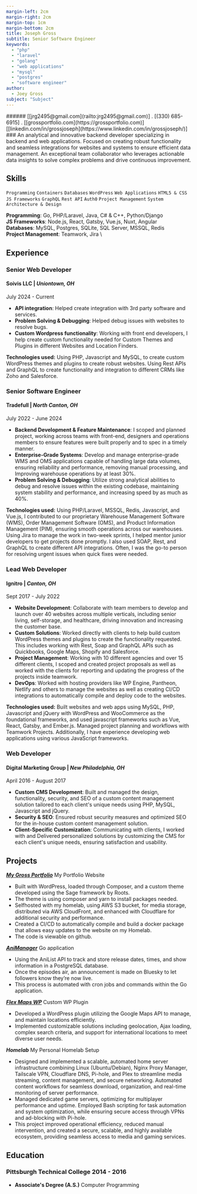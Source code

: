 ```yaml
---
margin-left: 2cm
margin-right: 2cm
margin-top: 1cm
margin-bottom: 2cm
title: Joseph Gross
subtitle: Senior Software Engineer
keywords:
  - "php"
  - "laravel"
  - "golang"
  - "web applications"
  - "mysql"
  - "postgres"
  - "software engineer"
author:
  - Joey Gross
subject: "Subject"
---
```


<div class="subheader">
###### [[jrg2495@gmail.com](railto:jrg2495@gmail.com)] . [(330) 685-6915] . [[grossportfolio.com](https://grossportfolio.com)] <br> [[linkedin.com/in/grossjoseph](https://www.linkedin.com/in/grossjoseph/)]
</div>

<div class="bio">
### An analytical and innovative backend developer specializing in backend and web applications. Focused on creating robust functionality and seamless integrations for websites and systems to ensure efficient data management. An exceptional team collaborator who leverages actionable data insights to solve complex problems and drive continuous improvement.
</div>

## Skills

`Programming`
`Containers`
`Databases`
`WordPress`
`Web Applications`
`HTML5 & CSS`
`JS Frameworks`
`GraphQL`
`Rest API`
`Auth0`
`Project Management`
`System Architecture & Design`

**Programming**: Go, PHP/Laravel, Java, C# & C++, Python/Django \
**JS Frameworks**: Node.js, React, Gatsby, Vue.js, Nuxt, Angular \
**Databases**: MySQL, Postgres, SQLite, SQL Server, MSSQL, Redis \
**Project Management**: Teamwork, Jira \

<div class="experience">

## Experience

### Senior Web Developer

#### Soivis LLC | _Uniontown, OH_

<p class="date">July 2024 - Current</p>

- **API integration**: Helped create integration with 3rd party software and services.
- **Problem Solving & Debugging**: Helped debug issues with websites to resolve bugs.
- **Custom Wordpress functionality**: Working with front end developers, I help create custom functionality needed for Custom Themes and Plugins in different Websites and Location Finders.

**Technologies used:** Using PHP, Javascript and MySQL, to create custom WordPress themes and plugins to create robust websites. Using Rest APIs and GraphQL to create functionality and integration to different CRMs like Zoho and Salesforce.

### Senior Software Engineer

#### Tradefull | _North Canton, OH_

<p class="date">July 2022 - June 2024</p>

- **Backend Development & Feature Maintenance**: I scoped and planned project, working across teams with front-end, designers and operations members to ensure features were built properly and to spec in a timely manner.
- **Enterprise-Grade Systems**: Develop and manage enterprise-grade WMS and OMS applications capable of handling large data volumes, ensuring reliability and performance, removing manual processing, and Improving warehouse operations by at least 30%.
- **Problem Solving & Debugging**: Utilize strong analytical abilities to debug and resolve issues within the existing codebase, maintaining system stability and performance, and increasing speed by as much as 40%.

**Technologies used:** Using PHP/Laravel, MSSQL, Redis, Javascript, and Vue.js, I contributed to our proprietary Warehouse Management Software (WMS), Order Management Software (OMS), and Product Information Management (PIM), ensuring smooth operations across our warehouses. Using Jira to manage the work in two-week sprints, I helped mentor junior developers to get projects done promptly. I also used SOAP, Rest, and GraphQL to create different API integrations. Often, I was the go-to person for resolving urgent issues when quick fixes were needed.

### Lead Web Developer

#### Ignitro | _Canton, OH_

<p class="date">Sept 2017 - July 2022</p>

- **Website Development**: Collaborate with team members to develop and launch over 40 websites across multiple verticals, including senior living, self-storage, and healthcare, driving innovation and increasing the customer base.
- **Custom Solutions**: Worked directly with clients to help build custom WordPress themes and plugins to create the functionality requested. This includes working with Rest, Soap and GraphQL APIs such as Quickbooks, Google Maps, Shopify and Salesforce.
- **Project Management**: Working with 10 different agencies and over 15 different clients, I scoped and created project proposals as well as worked with the clients for reporting and updating the progress of the projects inside teamwork.
- **DevOps**: Worked with hosting providers like WP Engine, Pantheon, Netlify and others to manage the websites as well as creating CI/CD integrations to automatically compile and deploy code to the websites.

**Technologies used:** Built websites and web apps using MySQL, PHP, Javascript and jQuery with WordPress and WooCommerce as the foundational frameworks, and used javascript frameworks such as Vue, React, Gatsby, and Ember.js. Managed project planning and workflows with Teamwork Projects. Additionally, I have experience developing web applications using various JavaScript frameworks.

### Web Developer

#### Digital Marketing Group | _New Philadelphia, OH_

<p class="date">April 2016 - August 2017</p>

- **Custom CMS Development**: Built and managed the design, functionality, security, and SEO of a custom content management solution tailored to each client's unique needs using PHP, MySQL, Javascript and jQuery.
- **Security & SEO**: Ensured robust security measures and optimized SEO for the in-house custom content management solution.
- **Client-Specific Customization**: Communicating with clients, I worked with and Delivered personalized solutions by customizing the CMS for each client's unique needs, ensuring satisfaction and usability.

</div>
<div class="projects">

## Projects

**[_My Gross Portfolio_](http://www.grossportfolio.com)** My Portfolio Website

- Built with WordPress, loaded through Composer, and a custom theme developed using the Sage framework by Roots.
- The theme is using composer and yarn to install packages needed.
- Selfhosted with my homelab, using AWS S3 bucket, for media storage, distributed via AWS CloudFront, and enhanced with Cloudflare for additional security and performance.
- Created a CI/CD to automatically compile and build a docker package that allows easy updates to the website on my Homelab.
- The code is viewable on github.

**[_AniManager_](https://github.com/admiralyeoj/animanager)** Go application

- Using the AniList API to track and store release dates, times, and show information in a PostgreSQL database.
- Once the episodes air, an announcement is made on Bluesky to let followers know they’re now live.
- This process is automated with cron jobs and commands within the Go application.

**[_Flex Maps WP_](https://github.com/admiralyeoj/wp-flex-maps)** Custom WP Plugin

- Developed a WordPress plugin utilizing the Google Maps API to manage, and maintain locations efficiently.
- Implemented customizable solutions including geolocation, Ajax loading, complex search criteria, and support for international locations to meet diverse user needs.

**_Homelab_** My Personal Homelab Setup

- Designed and implemented a scalable, automated home server infrastructure combining Linux (Ubuntu/Debian), Nginx Proxy Manager, Tailscale VPN, Cloudflare DNS, Pi-hole, and Plex to streamline media streaming, content management, and secure networking. Automated content workflows for seamless download, organization, and real-time monitoring of server performance.
- Managed dedicated game servers, optimizing for multiplayer performance and uptime. Employed Bash scripting for task automation and system optimization, while ensuring secure access through VPNs and ad-blocking with Pi-hole.
- This project improved operational efficiency, reduced manual intervention, and created a secure, scalable, and highly available ecosystem, providing seamless access to media and gaming services.

</div>

## Education

### Pittsburgh Technical College 2014 - 2016

- **Associate's Degree (A.S.)** Computer Programming
